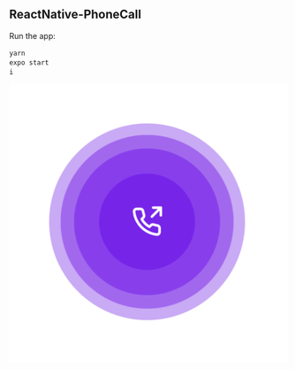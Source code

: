 ## ReactNative-PhoneCall

Run the app:
```sh
yarn
expo start
i
```

![alt text](assets/img1.png "")​
